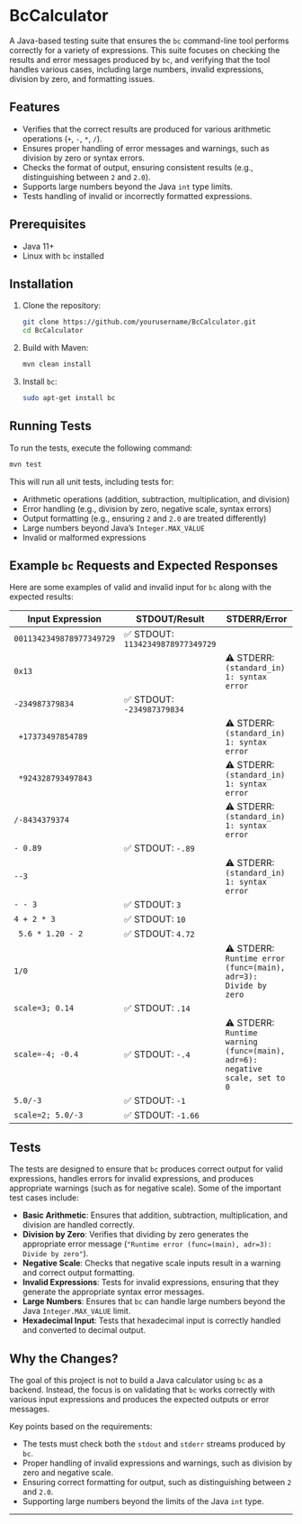 
# BcCalculator

A Java-based testing suite that ensures the `bc` command-line tool performs correctly for a variety of expressions. This suite focuses on checking the results and error messages produced by `bc`, and verifying that the tool handles various cases, including large numbers, invalid expressions, division by zero, and formatting issues.

## Features
- Verifies that the correct results are produced for various arithmetic operations (`+`, `-`, `*`, `/`).
- Ensures proper handling of error messages and warnings, such as division by zero or syntax errors.
- Checks the format of output, ensuring consistent results (e.g., distinguishing between `2` and `2.0`).
- Supports large numbers beyond the Java `int` type limits.
- Tests handling of invalid or incorrectly formatted expressions.

## Prerequisites
- Java 11+
- Linux with `bc` installed

## Installation
1. Clone the repository:
    ```bash
    git clone https://github.com/yourusername/BcCalculator.git
    cd BcCalculator
    ```

2. Build with Maven:
    ```bash
    mvn clean install
    ```

3. Install `bc`:
    ```bash
    sudo apt-get install bc
    ```

## Running Tests

To run the tests, execute the following command:

```bash
mvn test
```

This will run all unit tests, including tests for:
- Arithmetic operations (addition, subtraction, multiplication, and division)
- Error handling (e.g., division by zero, negative scale, syntax errors)
- Output formatting (e.g., ensuring `2` and `2.0` are treated differently)
- Large numbers beyond Java’s `Integer.MAX_VALUE`
- Invalid or malformed expressions

## Example `bc` Requests and Expected Responses

Here are some examples of valid and invalid input for `bc` along with the expected results:

| **Input Expression**           | **STDOUT/Result**                       | **STDERR/Error**                        |
|---------------------------------|-----------------------------------------|-----------------------------------------|
| `0011342349878977349729`       | ✅ STDOUT: `11342349878977349729`      |                                         |
| `0x13`                          |                                         | ⚠️ STDERR: `(standard_in) 1: syntax error`|
| `-234987379834`                | ✅ STDOUT: `-234987379834`              |                                         |
| ` +17373497854789`             |                                         | ⚠️ STDERR: `(standard_in) 1: syntax error`|
| ` *924328793497843`            |                                         | ⚠️ STDERR: `(standard_in) 1: syntax error`|
| `/-8434379374 `                |                                         | ⚠️ STDERR: `(standard_in) 1: syntax error`|
| ` - 0.89 `                      | ✅ STDOUT: `-.89`                       |                                         |
| `--3`                           |                                         | ⚠️ STDERR: `(standard_in) 1: syntax error`|
| `- - 3`                         | ✅ STDOUT: `3`                          |                                         |
| `4 + 2 * 3`                     | ✅ STDOUT: `10`                         |                                         |
| ` 5.6 * 1.20 - 2`              | ✅ STDOUT: `4.72`                       |                                         |
| `1/0`                           |                                         | ⚠️ STDERR: `Runtime error (func=(main), adr=3): Divide by zero` |
| `scale=3; 0.14`                 | ✅ STDOUT: `.14`                        |                                         |
| `scale=-4; -0.4`               | ✅ STDOUT: `-.4`                        | ⚠️ STDERR: `Runtime warning (func=(main), adr=6): negative scale, set to 0` |
| `5.0/-3`                        | ✅ STDOUT: `-1`                         |                                         |
| `scale=2; 5.0/-3`              | ✅ STDOUT: `-1.66`                      |                                         |

## Tests

The tests are designed to ensure that `bc` produces correct output for valid expressions, handles errors for invalid expressions, and produces appropriate warnings (such as for negative scale). Some of the important test cases include:

- **Basic Arithmetic**: Ensures that addition, subtraction, multiplication, and division are handled correctly.
- **Division by Zero**: Verifies that dividing by zero generates the appropriate error message (`"Runtime error (func=(main), adr=3): Divide by zero"`).
- **Negative Scale**: Checks that negative scale inputs result in a warning and correct output formatting.
- **Invalid Expressions**: Tests for invalid expressions, ensuring that they generate the appropriate syntax error messages.
- **Large Numbers**: Ensures that `bc` can handle large numbers beyond the Java `Integer.MAX_VALUE` limit.
- **Hexadecimal Input**: Tests that hexadecimal input is correctly handled and converted to decimal output.

## Why the Changes?

The goal of this project is not to build a Java calculator using `bc` as a backend. Instead, the focus is on validating that `bc` works correctly with various input expressions and produces the expected outputs or error messages.

Key points based on the requirements:
- The tests must check both the `stdout` and `stderr` streams produced by `bc`.
- Proper handling of invalid expressions and warnings, such as division by zero and negative scale.
- Ensuring correct formatting for output, such as distinguishing between `2` and `2.0`.
- Supporting large numbers beyond the limits of the Java `int` type.

---
